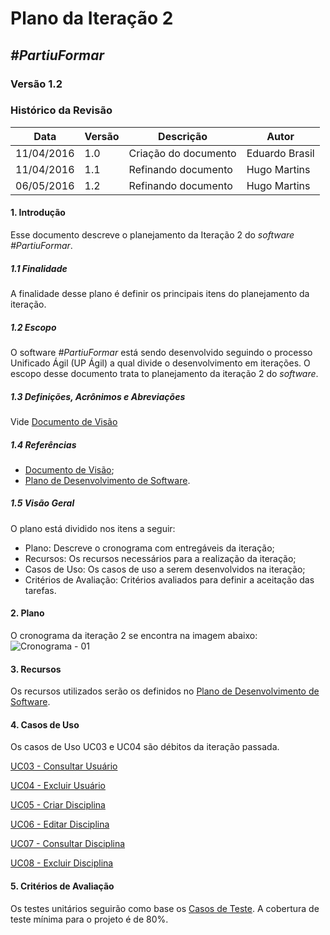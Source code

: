 # **Plano da Iteração 2**

##  ***#PartiuFormar***

### **Versão 1.2**

### Histórico da Revisão
Data|Versão|Descrição|Autor
----|------|---------|------------------
11/04/2016| 1.0 |Criação do documento|Eduardo Brasil
11/04/2016| 1.1 |Refinando documento|Hugo Martins
06/05/2016|1.2|Refinando documento|Hugo Martins

#### 1.                  Introdução
Esse documento descreve o planejamento da Iteração 2 do _software_ _#PartiuFormar_.

##### 1.1               Finalidade
A finalidade desse plano é definir os principais itens do planejamento da iteração.

##### 1.2               Escopo
O software _#PartiuFormar_ está sendo desenvolvido seguindo o processo Unificado Ágil (UP Ágil) a qual divide o desenvolvimento em iterações. O escopo desse documento trata to planejamento da iteração 2 do _software_.

##### 1.3               Definições, Acrônimos e Abreviações

Vide [Documento de Visão](https://github.com/vitornere/partiuformar/wiki/Documento-de-Vis%C3%A3o)

##### 1.4               Referências

* [Documento de Visão](https://github.com/vitornere/partiuformar/wiki/Documento-de-Vis%C3%A3o);
* [Plano de Desenvolvimento de Software](https://github.com/vitornere/partiuformar/wiki/Plano-de-Desenvolvimento-de-Software).


##### 1.5               Visão Geral
O plano está dividido nos itens a seguir:
* Plano: Descreve o cronograma com entregáveis da iteração;
* Recursos: Os recursos necessários para a realização da iteração; 
* Casos de Uso: Os casos de uso a serem desenvolvidos na iteração;
* Critérios de Avaliação: Critérios avaliados para definir a aceitação das tarefas.


#### 2.                  Plano
O cronograma da iteração 2 se encontra na imagem abaixo:
![Cronograma - 01](http://imgur.com/7p2R2L7.png)



#### 3.                  Recursos
Os recursos utilizados serão os definidos no [Plano de Desenvolvimento de Software](https://github.com/vitornere/partiuformar/wiki/Plano-de-Desenvolvimento-de-Software).

#### 4.                  Casos de Uso

Os casos de Uso UC03 e UC04 são débitos da iteração passada.

[UC03 - Consultar Usuário](https://github.com/vitornere/partiuformar/wiki/Especifica%C3%A7%C3%A3o-do-Caso-de-Uso-UC03---Consultar-Usu%C3%A1rio)

[UC04 - Excluir Usuário](https://github.com/vitornere/partiuformar/wiki/Especifica%C3%A7%C3%A3o-de-Caso-de-Uso-UC04---Excluir-Usu%C3%A1rio)

[UC05 - Criar Disciplina](https://github.com/vitornere/partiuformar/wiki/UC05---Criar-Disciplina)

[UC06 - Editar Disciplina](https://github.com/vitornere/partiuformar/wiki/UC06---Editar-Disciplina)

[UC07 - Consultar Disciplina](https://github.com/vitornere/partiuformar/wiki/UC07---Consultar-Disciplina)

[UC08 - Excluir Disciplina](https://github.com/vitornere/partiuformar/wiki/UC08---Excluir-Disciplina#uc08---excluir-disciplina)


#### 5.                  Critérios de Avaliação
Os testes unitários seguirão como base os [Casos de Teste](https://github.com/vitornere/partiuformar/wiki/Casos-de-teste).
A cobertura de teste mínima para o projeto é de 80%.